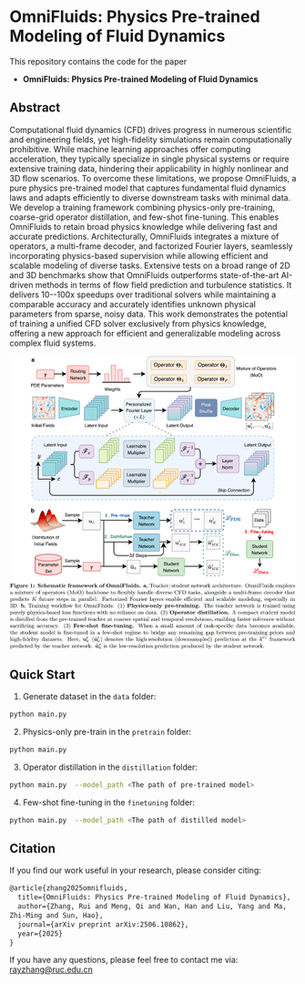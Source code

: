 # OmniFluids: Physics Pre-trained Modeling of Fluid Dynamics

This repository contains the code for the paper
- **OmniFluids: Physics Pre-trained Modeling of Fluid Dynamics**

## Abstract
Computational fluid dynamics (CFD) drives progress in numerous scientific and engineering fields, yet high-fidelity simulations remain computationally prohibitive. While machine learning approaches offer computing acceleration, they typically specialize in single physical systems or require extensive training data, hindering their applicability in highly nonlinear and 3D flow scenarios. To overcome these limitations, we propose OmniFluids, a pure physics pre-trained model that captures fundamental fluid dynamics laws and adapts efficiently to diverse downstream tasks with minimal data. We develop a training framework combining physics-only pre-training, coarse-grid operator distillation, and few-shot fine-tuning. This enables OmniFluids to retain broad physics knowledge while delivering fast and accurate predictions. Architecturally, OmniFluids integrates a mixture of operators, a multi-frame decoder, and factorized Fourier layers, seamlessly incorporating physics-based supervision while allowing efficient and scalable modeling of diverse tasks. Extensive tests on a broad range of 2D and 3D benchmarks show that OmniFluids outperforms state-of-the-art AI-driven methods in terms of flow field prediction and turbulence statistics. It delivers 10--100x speedups over traditional solvers while maintaining a comparable accuracy and accurately identifies unknown physical parameters from sparse, noisy data. This work demonstrates the potential of training a unified CFD solver exclusively from physics knowledge, offering a new approach for efficient and generalizable modeling across complex fluid systems.

![OmniFluids Overview](omnifluids.png)

## Quick Start

1. Generate dataset in the `data` folder:
```bash
python main.py
```
2. Physics-only pre-train in the `pretrain` folder:
```bash
python main.py  
```
3. Operator distillation in the `distillation` folder:
```bash
python main.py  --model_path <The path of pre-trained model>
```
4. Few-shot fine-tuning in the `finetuning` folder:
```bash
python main.py  --model_path <The path of distilled model>
```

## Citation

If you find our work useful in your research, please consider citing:
```
@article{zhang2025omnifluids,
  title={OmniFluids: Physics Pre-trained Modeling of Fluid Dynamics},
  author={Zhang, Rui and Meng, Qi and Wan, Han and Liu, Yang and Ma, Zhi-Ming and Sun, Hao},
  journal={arXiv preprint arXiv:2506.10862},
  year={2025}
}
```

If you have any questions, please feel free to contact me via: rayzhang@ruc.edu.cn
